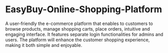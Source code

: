 # EasyBuy-Online-Shopping-Platform
A user-friendly the e-commerce platform that enables to  customers to browse products, manage shopping carts, place orders, intuitive and engaging interface. It features separate login functionalities for admins and users. The platform will  enhance the customer shopping experience, making it both simple and enjoyable.
